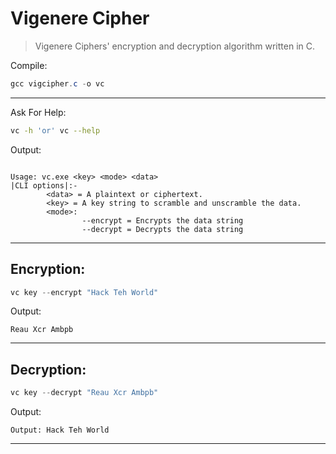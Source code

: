 # Vigenere Cipher

>Vigenere Ciphers' encryption and decryption algorithm written in C. 

Compile:

```powershell
gcc vigcipher.c -o vc
```
---
Ask For Help:
```bash
vc -h 'or' vc --help
```
Output:
```

Usage: vc.exe <key> <mode> <data>
|CLI options|:-
        <data> = A plaintext or ciphertext.
        <key> = A key string to scramble and unscramble the data.
        <mode>:
                --encrypt = Encrypts the data string
                --decrypt = Decrypts the data string
```
---
## Encryption:
```powershell
vc key --encrypt "Hack Teh World"
```
Output:
```
Reau Xcr Ambpb
```
---
## Decryption:
```powershell
vc key --decrypt "Reau Xcr Ambpb"
```
Output:
```
Output: Hack Teh World
```
___
